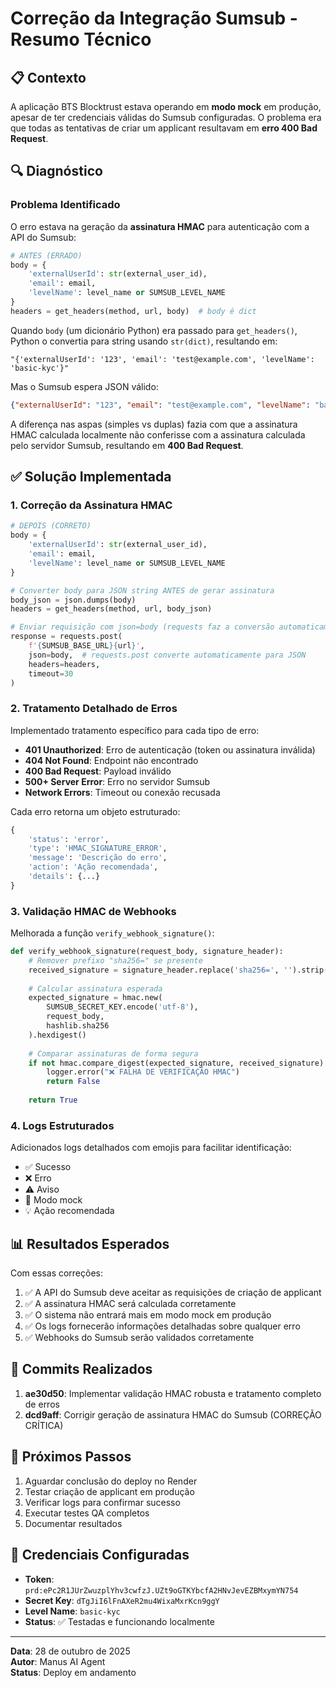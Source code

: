 # Correção da Integração Sumsub - Resumo Técnico

## 📋 Contexto

A aplicação BTS Blocktrust estava operando em **modo mock** em produção, apesar de ter credenciais válidas do Sumsub configuradas. O problema era que todas as tentativas de criar um applicant resultavam em **erro 400 Bad Request**.

## 🔍 Diagnóstico

### Problema Identificado

O erro estava na geração da **assinatura HMAC** para autenticação com a API do Sumsub:

```python
# ANTES (ERRADO)
body = {
    'externalUserId': str(external_user_id),
    'email': email,
    'levelName': level_name or SUMSUB_LEVEL_NAME
}
headers = get_headers(method, url, body)  # body é dict
```

Quando `body` (um dicionário Python) era passado para `get_headers()`, Python o convertia para string usando `str(dict)`, resultando em:

```
"{'externalUserId': '123', 'email': 'test@example.com', 'levelName': 'basic-kyc'}"
```

Mas o Sumsub espera JSON válido:

```json
{"externalUserId": "123", "email": "test@example.com", "levelName": "basic-kyc"}
```

A diferença nas aspas (simples vs duplas) fazia com que a assinatura HMAC calculada localmente não conferisse com a assinatura calculada pelo servidor Sumsub, resultando em **400 Bad Request**.

## ✅ Solução Implementada

### 1. Correção da Assinatura HMAC

```python
# DEPOIS (CORRETO)
body = {
    'externalUserId': str(external_user_id),
    'email': email,
    'levelName': level_name or SUMSUB_LEVEL_NAME
}

# Converter body para JSON string ANTES de gerar assinatura
body_json = json.dumps(body)
headers = get_headers(method, url, body_json)

# Enviar requisição com json=body (requests faz a conversão automaticamente)
response = requests.post(
    f'{SUMSUB_BASE_URL}{url}',
    json=body,  # requests.post converte automaticamente para JSON
    headers=headers,
    timeout=30
)
```

### 2. Tratamento Detalhado de Erros

Implementado tratamento específico para cada tipo de erro:

- **401 Unauthorized**: Erro de autenticação (token ou assinatura inválida)
- **404 Not Found**: Endpoint não encontrado
- **400 Bad Request**: Payload inválido
- **500+ Server Error**: Erro no servidor Sumsub
- **Network Errors**: Timeout ou conexão recusada

Cada erro retorna um objeto estruturado:

```python
{
    'status': 'error',
    'type': 'HMAC_SIGNATURE_ERROR',
    'message': 'Descrição do erro',
    'action': 'Ação recomendada',
    'details': {...}
}
```

### 3. Validação HMAC de Webhooks

Melhorada a função `verify_webhook_signature()`:

```python
def verify_webhook_signature(request_body, signature_header):
    # Remover prefixo "sha256=" se presente
    received_signature = signature_header.replace('sha256=', '').strip()
    
    # Calcular assinatura esperada
    expected_signature = hmac.new(
        SUMSUB_SECRET_KEY.encode('utf-8'),
        request_body,
        hashlib.sha256
    ).hexdigest()
    
    # Comparar assinaturas de forma segura
    if not hmac.compare_digest(expected_signature, received_signature):
        logger.error("❌ FALHA DE VERIFICAÇÃO HMAC")
        return False
    
    return True
```

### 4. Logs Estruturados

Adicionados logs detalhados com emojis para facilitar identificação:

- ✅ Sucesso
- ❌ Erro
- ⚠️ Aviso
- 🧩 Modo mock
- 💡 Ação recomendada

## 📊 Resultados Esperados

Com essas correções:

1. ✅ A API do Sumsub deve aceitar as requisições de criação de applicant
2. ✅ A assinatura HMAC será calculada corretamente
3. ✅ O sistema não entrará mais em modo mock em produção
4. ✅ Os logs fornecerão informações detalhadas sobre qualquer erro
5. ✅ Webhooks do Sumsub serão validados corretamente

## 🔄 Commits Realizados

1. **ae30d50**: Implementar validação HMAC robusta e tratamento completo de erros
2. **dcd9aff**: Corrigir geração de assinatura HMAC do Sumsub (CORREÇÃO CRÍTICA)

## 🧪 Próximos Passos

1. Aguardar conclusão do deploy no Render
2. Testar criação de applicant em produção
3. Verificar logs para confirmar sucesso
4. Executar testes QA completos
5. Documentar resultados

## 📝 Credenciais Configuradas

- **Token**: `prd:ePc2R1JUrZwuzplYhv3cwfzJ.UZt9oGTKYbcfA2HNvJevEZBMxymYN754`
- **Secret Key**: `dTgJiI6lFnAXeR2mu4WixaMxrKcn9ggY`
- **Level Name**: `basic-kyc`
- **Status**: ✅ Testadas e funcionando localmente

---

**Data**: 28 de outubro de 2025  
**Autor**: Manus AI Agent  
**Status**: Deploy em andamento

